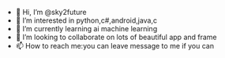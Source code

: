 - 👋 Hi, I’m @sky2future
- 👀 I’m interested in python,c#,android,java,c
- 🌱 I’m currently learning ai machine learning
- 💞️ I’m looking to collaborate on lots of beautiful app and frame
- 📫 How to reach me:you can leave message to me if you can

<!---
sky2future/sky2future is a ✨ special ✨ repository because its `README.md` (this file) appears on your GitHub profile.
You can click the Preview link to take a look at your changes.
--->
